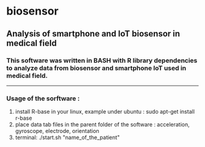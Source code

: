 # biosensor
## Analysis of smartphone and IoT biosensor in medical field

### This software was written in BASH with R library dependencies to analyze data from biosensor and smartphone IoT used in medical field.
***
### Usage of the sorftware :
1. install R-base in your linux, example under ubuntu : sudo apt-get install r-base
2. place data tab files in the parent folder of the software : acceleration, gyroscope, electrode, orientation 
3. terminal: ./start.sh "name_of_the_patient"
